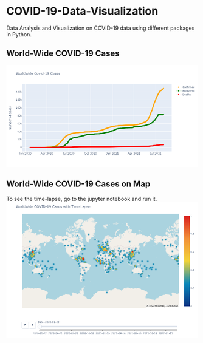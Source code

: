 # COVID-19-Data-Visualization
Data Analysis and Visualization on COVID-19 data using different packages in Python.




## World-Wide COVID-19 Cases

![](https://github.com/joshuapuram/Joshua_Portfolio/blob/main/images/newplot.png)

## World-Wide COVID-19 Cases on Map

To see the time-lapse, go to the jupyter notebook and run it.
![](https://github.com/joshuapuram/Joshua_Portfolio/blob/main/images/2nd%20plot.png)


